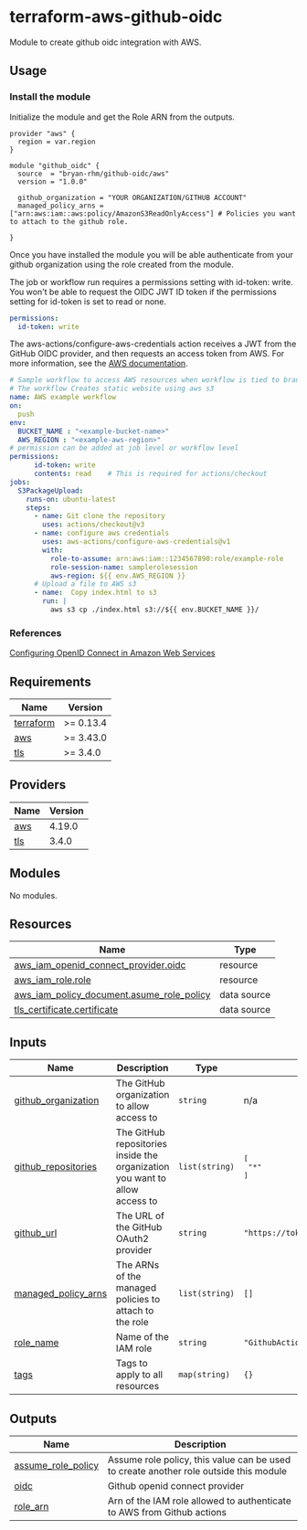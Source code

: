 # terraform-aws-github-oidc
Module to create github oidc integration with AWS.

## Usage

### Install the module

Initialize the module and get the Role ARN from the outputs.

```hcl
provider "aws" {
  region = var.region
}

module "github_oidc" {
  source  = "bryan-rhm/github-oidc/aws"
  version = "1.0.0"

  github_organization = "YOUR ORGANIZATION/GITHUB ACCOUNT"
  managed_policy_arns = ["arn:aws:iam::aws:policy/AmazonS3ReadOnlyAccess"] # Policies you want to attach to the github role.

}
```

Once you have installed the module you will be able authenticate from your github organization using the role created from the module.

The job or workflow run requires a permissions setting with id-token: write. You won't be able to request the OIDC JWT ID token if the permissions setting for id-token is set to read or none.

```yaml
permissions:
  id-token: write
```

The aws-actions/configure-aws-credentials action receives a JWT from the GitHub OIDC provider, and then requests an access token from AWS. For more information, see the [AWS documentation](https://github.com/aws-actions/configure-aws-credentials).

```yaml
# Sample workflow to access AWS resources when workflow is tied to branch
# The workflow Creates static website using aws s3
name: AWS example workflow
on:
  push
env:
  BUCKET_NAME : "<example-bucket-name>"
  AWS_REGION : "<example-aws-region>"
# permission can be added at job level or workflow level    
permissions:
      id-token: write
      contents: read    # This is required for actions/checkout
jobs:
  S3PackageUpload:
    runs-on: ubuntu-latest
    steps:
      - name: Git clone the repository
        uses: actions/checkout@v3
      - name: configure aws credentials
        uses: aws-actions/configure-aws-credentials@v1
        with:
          role-to-assume: arn:aws:iam::1234567890:role/example-role
          role-session-name: samplerolesession
          aws-region: ${{ env.AWS_REGION }}
      # Upload a file to AWS s3
      - name:  Copy index.html to s3
        run: |
          aws s3 cp ./index.html s3://${{ env.BUCKET_NAME }}/
```


### References
[Configuring OpenID Connect in Amazon Web Services](https://docs.github.com/en/actions/deployment/security-hardening-your-deployments/configuring-openid-connect-in-amazon-web-services)

## Requirements

| Name | Version |
|------|---------|
| <a name="requirement_terraform"></a> [terraform](#requirement\_terraform) | >= 0.13.4 |
| <a name="requirement_aws"></a> [aws](#requirement\_aws) | >= 3.43.0 |
| <a name="requirement_tls"></a> [tls](#requirement\_tls) | >= 3.4.0 |

## Providers

| Name | Version |
|------|---------|
| <a name="provider_aws"></a> [aws](#provider\_aws) | 4.19.0 |
| <a name="provider_tls"></a> [tls](#provider\_tls) | 3.4.0 |

## Modules

No modules.

## Resources

| Name | Type |
|------|------|
| [aws_iam_openid_connect_provider.oidc](https://registry.terraform.io/providers/hashicorp/aws/latest/docs/resources/iam_openid_connect_provider) | resource |
| [aws_iam_role.role](https://registry.terraform.io/providers/hashicorp/aws/latest/docs/resources/iam_role) | resource |
| [aws_iam_policy_document.asume_role_policy](https://registry.terraform.io/providers/hashicorp/aws/latest/docs/data-sources/iam_policy_document) | data source |
| [tls_certificate.certificate](https://registry.terraform.io/providers/hashicorp/tls/latest/docs/data-sources/certificate) | data source |

## Inputs

| Name | Description | Type | Default | Required |
|------|-------------|------|---------|:--------:|
| <a name="input_github_organization"></a> [github\_organization](#input\_github\_organization) | The GitHub organization to allow access to | `string` | n/a | yes |
| <a name="input_github_repositories"></a> [github\_repositories](#input\_github\_repositories) | The GitHub repositories inside the organization you want to allow access to | `list(string)` | <pre>[<br>  "*"<br>]</pre> | no |
| <a name="input_github_url"></a> [github\_url](#input\_github\_url) | The URL of the GitHub OAuth2 provider | `string` | `"https://token.actions.githubusercontent.com"` | no |
| <a name="input_managed_policy_arns"></a> [managed\_policy\_arns](#input\_managed\_policy\_arns) | The ARNs of the managed policies to attach to the role | `list(string)` | `[]` | no |
| <a name="input_role_name"></a> [role\_name](#input\_role\_name) | Name of the IAM role | `string` | `"GithubActionsRole"` | no |
| <a name="input_tags"></a> [tags](#input\_tags) | Tags to apply to all resources | `map(string)` | `{}` | no |

## Outputs

| Name | Description |
|------|-------------|
| <a name="output_assume_role_policy"></a> [assume\_role\_policy](#output\_assume\_role\_policy) | Assume role policy, this value can be used to create another role outside this module |
| <a name="output_oidc"></a> [oidc](#output\_oidc) | Github openid connect provider |
| <a name="output_role_arn"></a> [role\_arn](#output\_role\_arn) | Arn of the IAM role allowed to authenticate to AWS from Github actions |
